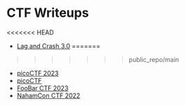 
# CTF Writeups


<<<<<<< HEAD
- [Lag and Crash 3.0](LnC2023)
=======
>>>>>>> public_repo/main
- [picoCTF 2023](picoCTF_2023)
- [picoCTF](picoCTF)
- [FooBar CTF 2023](FooBar_CTF_2023)
- [NahamCon CTF 2022](NahamCon_CTF_2022)
